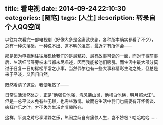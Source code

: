 title: 看电视
date: 2014-09-24 22:10:30
categories: [随笔]
tags: [人生]
description: 转录自个人QQ空间
---
以往每次看完一部电视剧（好像大多是金庸武侠剧，各种版本确实都看了不少），总有一种失落感，一种说不出、道不明的沮丧，最近才有所体会——

那是因为电视剧往往展现给我们的是最精彩、最有故事可说的一面，而对于事前事后、生活细节等旁枝末节都未尽描述，因而我能被他们吸引。而生活中最大部分莫过于日复一日的稀松平常之小事，当然偶尔也有一些大事和精彩生动之处，但总是来于平淡，又回归自然。

既然看清了这些，我便坦然了——

日常生活淡然处之，正是”他强任他强，清风拂山岗，他横由他横，明月照大江“。但是一总平淡未免有些无聊，也需些激情。故而在生活中我们也需要有开怀畅谈、疯狂作乐之时，才不失为生活之情趣所在。

这样，平淡之时尽享清静之乐，热闹之际自有痛快人生，岂不妙极？哈哈哈哈……
